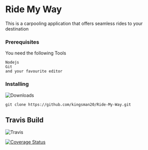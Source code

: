 # Ride My Way

This is a carpooling application that offers seamless rides to your destination

### Prerequisites

You need the following Tools

```
Nodejs
Git
and your favourite editor
```

### Installing
![Downloads](https://img.shields.io/npm/dw/localeval.svg)
```
git clone https://github.com/kingsman20/Ride-My-Way.git
```


## Travis Build
![Travis](https://travis-ci.org/kingsman20/Ride-My-Way.svg?branch=develop)

[![Coverage Status](https://coveralls.io/repos/github/kingsman20/Ride-My-Way/badge.svg?branch=develop)](https://coveralls.io/github/kingsman20/Ride-My-Way?branch=develop)
